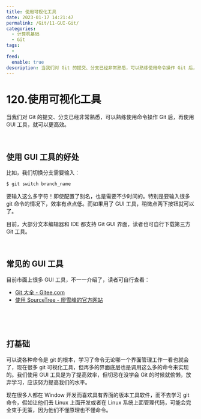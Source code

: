 ```yaml
---
title: 使用可视化工具
date: 2023-01-17 14:21:47
permalink: /Git/11-GUI-Git/
categories:
  - 计算机基础
  - Git
tags:
  - 
feed:
  enable: true
description: 当我们对 Git 的提交、分支已经非常熟悉，可以熟练使用命令操作 Git 后，再使用 GUI 工具，就可以更高效。
---
```


# 120.使用可视化工具

当我们对 Git 的提交、分支已经非常熟悉，可以熟练使用命令操作 Git 后，再使用 GUI 工具，就可以更高效。

<!-- more -->
‍

## 使用 GUI 工具的好处

比如，我们切换分支需要输入：

```bash
$ git switch branch_name
```

要输入这么多字符！即使配置了别名，也是需要不少时间的。特别是要输入很多 git 命令的情况下，效率有点点低。而如果用了 GUI 工具，稍微点两下按钮就可以了。

目前，大部分文本编辑器和 IDE 都支持 Git GUI 界面，读者也可自行下载第三方 Git 工具。

‍

## 常见的 GUI 工具

目前市面上很多 GUI 工具，不一一介绍了，读者可自行查看：

* [Git 大全 - Gitee.com](https://gitee.com/all-about-git)
* [使用 SourceTree - 廖雪峰的官方网站](https://www.liaoxuefeng.com/wiki/896043488029600/1317161920364578)

‍

‍

## 打基础

可以说各种命令是 git 的根本，学习了命令无论哪一个界面管理工作一看也就会了，现在很多 git 可视化工具，但再多的界面底层也是调用这么多的命令来实现的。我们使用 GUI 工具是为了提高效率，但切忌在没学会 Git 的时候就偷懒，放弃学习，应该努力提高我们的水平。

现在很多人都在 Window 开发而喜欢具有界面的版本工具软件，而不去学习 git 命令，假如让他们去 Linux 上面开发或者在 Linux 系统上面管理代码，可能会完全束手无策，因为他们不懂原理也不懂命令。

‍

‍
